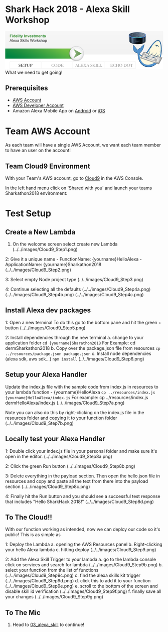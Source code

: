 # Shark Hack 2018 - Alexa Skill Workshop
![Setup](../../images/SharkHack%202018%20Alexa%20Workshop%20Banner%20-%20Setup.png)
What we need to get going!
## Prerequisites
+ [AWS Account](https://aws.amazon.com/)
+ [AWS Developer Account](https://developer.amazon.com/)
+ Amazon Alexa Mobile App on [Android](https://play.google.com/store/apps/details?id=com.amazon.dee.app) or [iOS](https://itunes.apple.com/us/app/amazon-alexa/id944011620?mt=8)

# Team AWS Account
As each team will have a single AWS Account, we want each team member to have an user on the account!

## Team Cloud9 Environment
With your Team's AWS account, go to [Cloud9](https://console.aws.amazon.com/cloud9/home) in the AWS Console.

In the left hand menu click on 'Shared with you' and launch your teams Sharkathon2018 environment:

# Test Setup
## Create a New Lambda
1. On the welcome screen select create new Lambda
(../../images/Cloud9_Step1.png)

2: Give it a unique name
        - FunctionName: {yourname}HelloAlexa
        - ApplicationName: {yourname}Sharkathon2018
(../../images/Cloud9_Step2.png)

3: Select empty Node project type
(../../images/Cloud9_Step3.png)

4: Continue selecting all the defaults
(../../images/Cloud9_Step4a.png)
(../../images/Cloud9_Step4b.png)
(../../images/Cloud9_Step4c.png)

## Install Alexa dev packages
1: Open a new terminal
To do this go to the bottom pane and hit the green + button
(../../images/Cloud9_Step5.png)

2: Install dependencies through the new terminal
    a. change to your application folder
        ```
        cd {yourname}Sharathon2018
        ```
        For Example: cd dermSharkathon2018
    b. Copy over the package.json file from resources
        ```
        cp ../resources/package.json package.json
        ```
    c. Install node dependencies (alexa sdk, aws sdk...)
        ```
        npm install
        ```
(../../images/Cloud9_Step6.png)

## Setup your Alexa Handler
Update the index.js file with the sample code from index.js in 
resources to your lambda function - {yourname}HelloAlexa
    ```
    cp ../resources/index.js {yourname}HelloAlexa/index.js
    ```
    For example: cp ../resources/index.js dermHelloAlexa/index.js
(../../images/Cloud9_Step7a.png)

Note you can also do this by right-clicking on the index.js file in the
resources folder and copying it to your function folder
(../../images/Cloud9_Step7b.png)

## Locally test your Alexa Handler
1: Double click your index.js file in your personal folder and make sure it's 
open in the editor.
(../../images/Cloud9_Step8a.png)

2: Click the green Run button
(../../images/Cloud9_Step8b.png)

3: Delete everything in the payload section. Then open the hello.json file
in resources and copy and paste all the text from there into the payload 
section
(../../images/Cloud9_Step8c.png)

4: Finally hit the Run button and you should see a successful
test response that includes "Hello SharkHack 2018!"
(../../images/Cloud9_Step8d.png)

## To The Cloud!!
With our function working as intended, now we can deploy our code so it's public!
This is as simple as 

1: Deploy the Lambda
    a. opening the AWS Resources panel
    b. Right-clicking your hello Alexa lambda
    c. hitting deploy
(../../images/Cloud9_Step9.png)

2: Add the Alexa Skill Trigger to your lambda
    a. go to the lambda console
    click on services and search for lambda
    (../../images/Cloud9_Step9b.png)
    b. select your function from the list of functions
    (../../images/Cloud9_Step9c.png)
    c. find the alexa skills kit trigger
    (../../images/Cloud9_Step9d.png)
    d. click this to add it to your function
    (../../images/Cloud9_Step9e.png)
    e. scroll to the bottom of the screen and disable skill id verification
    (../../images/Cloud9_Step9f.png)
    f. finally save all your changes
    (../../images/Cloud9_Step9g.png)

## To The Mic
1. Head to [03_alexa_skill](../../03_alexa_skill) to continue!
